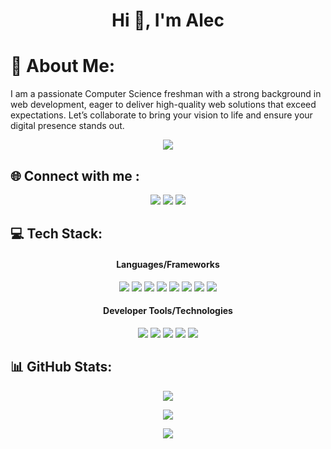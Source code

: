 <h1 align="center">Hi 👋, I'm Alec</h1>

# 💫 About Me:

<p text-align="justify"> 
I am a passionate Computer Science freshman with a strong background in web development, eager to deliver high-quality web solutions that exceed expectations. Let’s collaborate to bring your vision to life and ensure your digital presence stands out.
</p>
<p align="center">
  <img src="https://visitcount.itsvg.in/api?id=alecbnono&icon=3&color=8"/>
</p>

## 🌐 Connect with me :

<p align="center">
  <a href="https://www.linkedin.com/in/alecnono/" style="text-decoration:none" target="_blank">
    <img src="https://img.shields.io/badge/linkedin-%230077B5.svg?style=for-the-badge&logo=linkedin&logoColor=white" /></a>
  <a href="mailto:alecbnono@gmail.com" style="text-decoration:none">
    <img src="https://img.shields.io/badge/Gmail-D14836?style=for-the-badge&logo=gmail&logoColor=white" /></a>
  <a href="https://www.techbyalec.dev/">
    <img src="https://img.shields.io/badge/website-test?style=for-the-badge&logo=headspace&logoColor=%2315171e&labelColor=white&color=white" />
  </a>
</p>

## 💻 Tech Stack:

<h4 align="center">
  Languages/Frameworks
</h4>
<p align="center">
  <img src="https://img.shields.io/badge/c-%2300599C.svg?style=for-the-badge&logo=c&logoColor=white" />
  <img src="https://img.shields.io/badge/python-3670A0?style=for-the-badge&logo=python&logoColor=ffdd54" />
  <img src="https://img.shields.io/badge/html5-%23E34F26.svg?style=for-the-badge&logo=html5&logoColor=white" />
  <img src="https://img.shields.io/badge/css3-%231572B6.svg?style=for-the-badge&logo=css3&logoColor=white" />
  <img src="https://img.shields.io/badge/javascript-%23323330.svg?style=for-the-badge&logo=javascript&logoColor=%23F7DF1E" />
  <img src="https://img.shields.io/badge/node.js-6DA55F?style=for-the-badge&logo=node.js&logoColor=white" />
  <img src="https://img.shields.io/badge/express.js-%23404d59.svg?style=for-the-badge&logo=express&logoColor=%2361DAFB" />
  <img src="https://img.shields.io/badge/react-%2320232a.svg?style=for-the-badge&logo=react&logoColor=%2361DAFB" />
</p>
<h4 align="center">
  Developer Tools/Technologies
</h4>
<p align="center">
  <img src="https://img.shields.io/badge/git-%23F05033.svg?style=for-the-badge&logo=git&logoColor=white" />
  <img src="https://img.shields.io/badge/NPM-%23CB3837.svg?style=for-the-badge&logo=npm&logoColor=white" />
  <img src="https://img.shields.io/badge/vite-%23646CFF.svg?style=for-the-badge&logo=vite&logoColor=white" />
  <img src="https://img.shields.io/badge/VIM-%2311AB00.svg?style=for-the-badge&logo=vim&logoColor=white" />
  <img src="https://img.shields.io/badge/NeoVim-%2357A143.svg?&style=for-the-badge&logo=neovim&logoColor=white" />
</p>

## 📊 GitHub Stats:

<p align="center">
  <img src="https://github-readme-streak-stats.herokuapp.com/?user=alecbnono&theme=react&hide_border=false" />
</p>

<p align="center">
  <img src="https://github-readme-stats.vercel.app/api?username=alecbnono&theme=react&hide_border=false&include_all_commits=true&count_private=true" />
</p>

<p align="center">
  <img src="https://github-readme-stats.vercel.app/api/top-langs/?username=alecbnono&theme=react&hide_border=false&include_all_commits=true&count_private=true&layout=compact" />
</p>
<!-- Proudly created with GPRM ( https://gprm.itsvg.in ) -->
